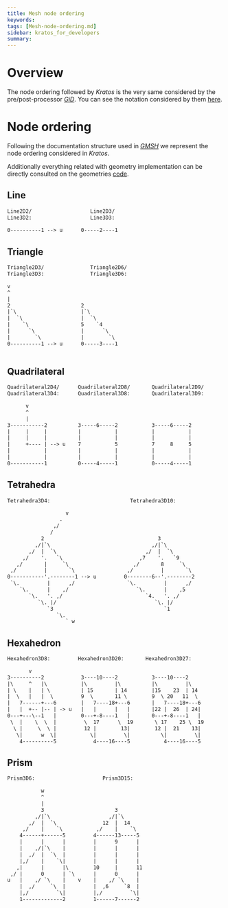 ```yaml
---
title: Mesh node ordering
keywords: 
tags: [Mesh-node-ordering.md]
sidebar: kratos_for_developers
summary: 
---
```


# Overview

The node ordering followed by *Kratos* is the very same considered by the pre/post-processor [*GiD*](www.gidhome.com). You can see the notation considered by them [here](http://www-opale.inrialpes.fr/Aerochina/info/en/html-version/gid_11.html).

# Node ordering 

Following the documentation structure used in [*GMSH*](http://gmsh.info//doc/texinfo/gmsh.html#MSH-ASCII-file-format) we represent the node ordering considered in *Kratos*.

Additionally everything related with geometry implementation can be directly consulted on the geometries [code](https://github.com/KratosMultiphysics/Kratos/tree/master/kratos/geometries).

## Line 

```html
Line2D2/                   Line2D3/   
Line3D2:                   Line3D3:   
                                                
0----------1 --> u      0-----2----1

```

## Triangle

```html
Triangle2D3/               Triangle2D6/     
Triangle3D3:               Triangle3D6:     

v                                                              
^                                                               
|                                                              
2                       2                    
|`\                     |`\              
|  `\                   |  `\           
|    `\                 5    `4           
|      `\               |      `\          
|        `\             |        `\          
0----------1 --> u      0-----3----1   
             
```

## Quadrilateral

```html
Quadrilateral2D4/      Quadrilateral2D8/       Quadrilateral2D9/
Quadrilateral3D4:      Quadrilateral3D8:       Quadrilateral3D9:

      v
      ^
      |
3-----------2          3-----6-----2           3-----6-----2 
|     |     |          |           |           |           | 
|     |     |          |           |           |           | 
|     +---- | --> u    7           5           7     8     5 
|           |          |           |           |           | 
|           |          |           |           |           | 
0-----------1          0-----4-----1           0-----4-----1 
```

## Tetrahedra

```html
Tetrahedra3D4:                          Tetrahedra3D10:

                   v
                 .
               ,/
              /
           2                                     3                              
         ,/|`\                                 ,/|`\                          
       ,/  |  `\                             ,/  |  `\       
     ,/    '.   `\                         ,7    '.   `9     
   ,/       |     `\                     ,/       8     `\   
 ,/         |       `\                 ,/         |       `\ 
0-----------'.--------1 --> u         0--------6--'.--------2
 `\.         |      ,/                 `\.         |      ,/ 
    `\.      |    ,/                      `\.      |    ,5   
       `\.   '. ,/                           `4.   '. ,/     
          `\. |/                                `\. |/       
             `3                                    `1        
                `\.
                   ` w
```

## Hexahedron

```html
Hexahedron3D8:         Hexahedron3D20:       Hexahedron3D27:

       v
3----------2            3----10----2           3----10----2     
|\     ^   |\           |\         |\          |\         |\    
| \    |   | \          | 15       | 14        |15    23  | 14  
|  \   |   |  \         9  \       11 \        9  \ 20   11  \  
|   7------+---6        |   7----18+---6       |   7----18+---6 
|   |  +-- |-- | -> u   |   |      |   |       |22 |  26  | 24| 
0---+---\--1   |        0---+-8----1   |       0---+-8----1   | 
 \  |    \  \  |         \  17      \  19       \ 17    25 \  19
  \ |     \  \ |         12 |        13|        12 |  21    13| 
   \|      w  \|           \|         \|          \|         \| 
    4----------5            4----16----5           4----16----5 
```

## Prism

```html
Prism3D6:                      Prism3D15:              

           w
           ^
           |
           3                       3                          
         ,/|`\                   ,/|`\                    
       ,/  |  `\               12  |  14               
     ,/    |    `\           ,/    |    `\          
    4------+------5         4------13-----5       
    |      |      |         |      9      |        
    |    ,/|`\    |         |      |      |        
    |  ,/  |  `\  |         |      |      |       
    |,/    |    `\|         |      |      |       
   ,|      |      |\        10     |      11       
 ,/ |      0      | `\      |      0      |        
u   |    ,/ `\    |    v    |    ,/ `\    |       
    |  ,/     `\  |         |  ,6     `8  |        
    |,/         `\|         |,/         `\|       
    1-------------2         1------7------2        

```


